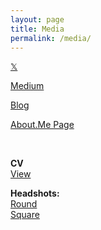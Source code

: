 ```yaml
---
layout: page
title: Media
permalink: /media/
---
```


<a href="https://x.com/linkd">𝕏</a>

<a href="https://medium.com/@link">Medium</a>

<a href="https://link.substack.com">Blog</a>

<a href="https://about.me/linkdaniel">About.Me Page</a>

<br>


**CV**
<br>
<a href="https://read.cv/linkdaniel">View</a>

**Headshots:**
<br>
<a href="https://github.com/linkdniel/link.github.io/blob/main/media/linkdaniel-round.png?raw=true">Round</a>
<br>
<a href="https://github.com/linkdniel/link.github.io/blob/main/media/linkdaniel-square.jpg?raw=true">Square</a>

